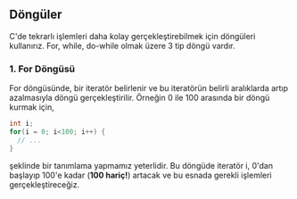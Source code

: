 ## Döngüler

C'de tekrarlı işlemleri daha kolay gerçekleştirebilmek için döngüleri kullanırız. For, while, do-while olmak üzere 3 tip döngü vardır.

### 1. For Döngüsü

For döngüsünde, bir iteratör belirlenir ve bu iteratörün belirli aralıklarda artıp azalmasıyla döngü gerçekleştirilir. Örneğin 0 ile 100 arasında bir döngü kurmak için,

```c
int i;
for(i = 0; i<100; i++) {
  // ...
}
```

şeklinde bir tanımlama yapmamız yeterlidir. Bu döngüde iteratör i, 0'dan başlayıp 100'e kadar (**100 hariç!**) artacak ve bu esnada gerekli işlemleri gerçekleştireceğiz.
